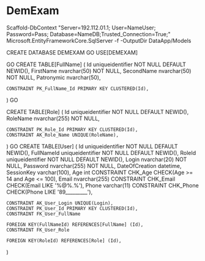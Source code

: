 # DemExam
Scaffold-DbContext "Server=192.112.01.1; User=NameUser; Password=Pass; Database=NameDB;Trusted_Connection=True;" Microsoft.EntityFrameworkCore.SqlServer -f -OutputDir DataApp/Models

CREATE DATABASE DEMEXAM
GO
USE[DEMEXAM]

GO
CREATE TABLE[FullName] (
    Id uniqueidentifier NOT NULL DEFAULT NEWID(),
    FirstName nvarchar(50) NOT NULL,
    SecondName nvarchar(50) NOT NULL,
    Patronymic nvarchar(50),

    CONSTRAINT PK_FullName_Id PRIMARY KEY CLUSTERED(Id),
)
GO

CREATE TABLE[Role] (
    Id uniqueidentifier NOT NULL DEFAULT NEWID(),
    RoleName nvarchar(255) NOT NULL,

    CONSTRAINT PK_Role_Id PRIMARY KEY CLUSTERED(Id),
    CONSTRAINT AK_Role_Name UNIQUE(RoleName),
)
GO
CREATE TABLE[User] (
    Id uniqueidentifier NOT NULL DEFAULT NEWID(),
    FullNameId uniqueidentifier NOT NULL DEFAULT NEWID(),
    RoleId uniqueidentifier NOT NULL DEFAULT NEWID(),
    Login nvarchar(20) NOT NULL,
    Password nvarchar(255) NOT NULL,
    DateOfCreation datetime,
    SessionKey varchar(100),
    Age int CONSTRAINT CHK_Age CHECK(Age >= 14 and Age <= 100),
    Email nvarchar(255) CONSTRAINT CHK_Email CHECK(Email LIKE '%@%.%'),
    Phone varchar(11) CONSTRAINT CHK_Phone CHECK(Phone LIKE '89_________'),


    CONSTRAINT AK_User_Login UNIQUE(Login),
    CONSTRAINT PK_User_Id PRIMARY KEY CLUSTERED(Id),
    CONSTRAINT FK_User_FullName

    FOREIGN KEY(FullNameId) REFERENCES[FullName] (Id),
    CONSTRAINT FK_User_Role

    FOREIGN KEY(RoleId) REFERENCES[Role] (Id),
)
